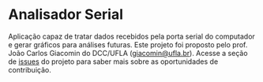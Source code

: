 # Analisador Serial

Aplicação capaz de tratar dados recebidos pela porta serial do computador e gerar gráficos para análises futuras. Este projeto foi proposto pelo prof. João Carlos Giacomin do DCC/UFLA (giacomin@ufla.br). Acesse a seção de [issues](https://github.com/paulojunior-ufla/analisador-serial/issues) do projeto para saber mais sobre as oportunidades de contribuição.
